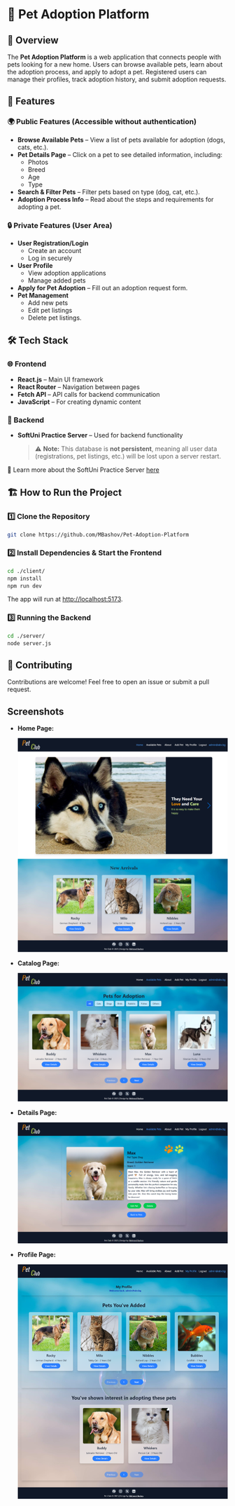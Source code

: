 # 🐾 Pet Adoption Platform

## 📌 Overview
The **Pet Adoption Platform** is a web application that connects people with pets looking for a new home. Users can browse available pets, learn about the adoption process, and apply to adopt a pet. Registered users can manage their profiles, track adoption history, and submit adoption requests.

## 🚀 Features
### 🌍 Public Features (Accessible without authentication)
- **Browse Available Pets** – View a list of pets available for adoption (dogs, cats, etc.).
- **Pet Details Page** – Click on a pet to see detailed information, including:
  - Photos
  - Breed
  - Age
  - Type
- **Search & Filter Pets** – Filter pets based on type (dog, cat, etc.).
- **Adoption Process Info** – Read about the steps and requirements for adopting a pet.

### 🔒 Private Features (User Area)
- **User Registration/Login**
  - Create an account
  - Log in securely
- **User Profile**
  - View adoption applications
  - Manage added pets
- **Apply for Pet Adoption** – Fill out an adoption request form.
- **Pet Management**
  - Add new pets
  - Edit pet listings
  - Delete pet listings.

## 🛠 Tech Stack
### 🌐 Frontend
- **React.js** – Main UI framework
- **React Router** – Navigation between pages
- **Fetch API** – API calls for backend communication
- **JavaScript** – For creating dynamic content 

### 💾 Backend
- **SoftUni Practice Server** – Used for backend functionality
  > ⚠️ **Note:** This database is **not persistent**, meaning all user data (registrations, pet listings, etc.) will be lost upon a server restart.
  
🔗 Learn more about the SoftUni Practice Server [here](https://github.com/softuni-practice-server/softuni-practice-server)


## 🏗 How to Run the Project
### 1️⃣ Clone the Repository
```sh
git clone https://github.com/MBashov/Pet-Adoption-Platform
```
### 2️⃣ Install Dependencies & Start the Frontend
```sh
cd ./client/
npm install
npm run dev
```
The app will run at [http://localhost:5173](http://localhost:5173).

### 3️⃣ Running the Backend
```sh
cd ./server/
node server.js
```


## 🤝 Contributing
Contributions are welcome! Feel free to open an issue or submit a pull request.

## Screenshots

- **Home Page:**

    ![Home Page Screenshot](docs/home.png)

- **Catalog Page:**

    ![Catalog Page Screenshot](docs/catalog.png)

- **Details Page:**
    
    ![Details Page Screenshot](docs/details.png) 

- **Profile Page:**
    
    ![Profile Page Screenshot](docs/profile.png)